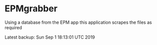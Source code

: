 # EPMgrabber
Using a database from the EPM app this application scrapes the files as required


Latest backup: Sun Sep 1 18:13:01 UTC 2019
